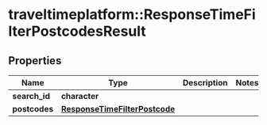 # traveltimeplatform::ResponseTimeFilterPostcodesResult

## Properties
Name | Type | Description | Notes
------------ | ------------- | ------------- | -------------
**search_id** | **character** |  | 
**postcodes** | [**ResponseTimeFilterPostcode**](ResponseTimeFilterPostcode.md) |  | 


